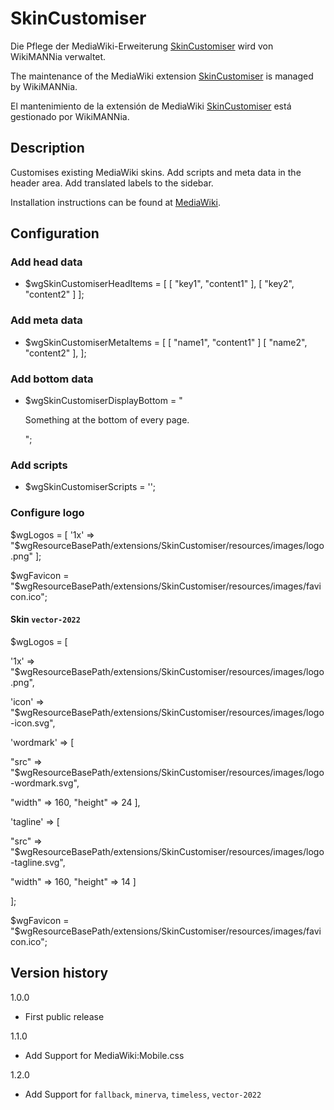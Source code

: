 # SkinCustomiser
Die Pflege der MediaWiki-Erweiterung [SkinCustomiser](https://www.mediawiki.org/wiki/Extension:SkinCustomiser) wird von WikiMANNia verwaltet.

The maintenance of the MediaWiki extension [SkinCustomiser](https://www.mediawiki.org/wiki/Extension:SkinCustomiser) is managed by WikiMANNia.

El mantenimiento de la extensión de MediaWiki [SkinCustomiser](https://www.mediawiki.org/wiki/Extension:SkinCustomiser) está gestionado por WikiMANNia.

## Description

Customises existing MediaWiki skins. Add scripts and meta data in the header area. Add translated labels to the sidebar.

Installation instructions can be found at [MediaWiki](http://www.mediawiki.org/wiki/Extension:SkinCustomiser).

## Configuration

### Add head data

* $wgSkinCustomiserHeadItems = [
		[ "key1", "content1" ],
		[ "key2", "content2" ]
	];

### Add meta data

* $wgSkinCustomiserMetaItems = [
		[ "name1", "content1" ]
		[ "name2", "content2" ],
	];

### Add bottom data

* $wgSkinCustomiserDisplayBottom = "<p>Something at the bottom of every page.</p>";

### Add scripts

* $wgSkinCustomiserScripts = '<script type="text/javascript">Some script code here!</script>';

### Configure logo

$wgLogos   = [ '1x' => "$wgResourceBasePath/extensions/SkinCustomiser/resources/images/logo.png" ];

$wgFavicon = "$wgResourceBasePath/extensions/SkinCustomiser/resources/images/favicon.ico";

#### Skin `vector-2022`

$wgLogos = [

'1x' => "$wgResourceBasePath/extensions/SkinCustomiser/resources/images/logo.png",

'icon' => "$wgResourceBasePath/extensions/SkinCustomiser/resources/images/logo-icon.svg",

'wordmark' => [

"src" => "$wgResourceBasePath/extensions/SkinCustomiser/resources/images/logo-wordmark.svg",

"width" => 160, "height" => 24 ],

'tagline' => [

"src" => "$wgResourceBasePath/extensions/SkinCustomiser/resources/images/logo-tagline.svg",

"width" => 160, "height" => 14 ]

];

$wgFavicon = "$wgResourceBasePath/extensions/SkinCustomiser/resources/images/favicon.ico";

## Version history

1.0.0

* First public release

1.1.0

* Add Support for MediaWiki:Mobile.css

1.2.0

* Add Support for `fallback`, `minerva`, `timeless`, `vector-2022`
